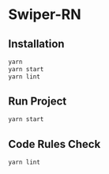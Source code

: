 # Swiper-RN

## Installation
```sh
yarn
yarn start
yarn lint
```

## Run Project
```sh
yarn start
```

## Code Rules Check
```sh
yarn lint
```
